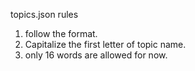 

topics.json rules
1. follow the format.
2. Capitalize the first letter of topic name.
3. only 16 words are allowed for now.